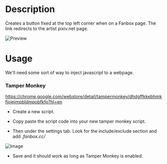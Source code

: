 # Description
Creates a button fixed at the top left corner when on a Fanbox page. The link redirects to the artist pixiv.net page.

![Preview](https://i.imgur.com/ocd3cVx.png)

# Usage

We'll need some sort of way to inject javascript to a webpage.

### Tamper Monkey
https://chrome.google.com/webstore/detail/tampermonkey/dhdgffkkebhmkfjojejmpbldmpobfkfo?hl=en

* Create a new script.

* Copy paste the script code into your new tamper monkey script.

* Then under the settings tab. Look for the include/exclude section and add *.fanbox.cc/*

![Image](https://i.imgur.com/Uh8Fu0W.png)

* Save and it should work as long as Tamper Monkey is enabled.
